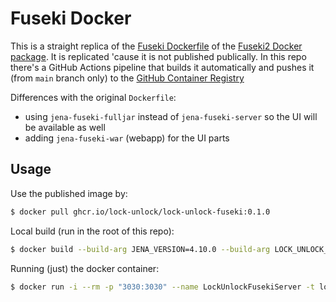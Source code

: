 # Fuseki Docker

This is a straight replica of the [Fuseki
Dockerfile](https://github.com/apache/jena/blob/main/jena-fuseki2/jena-fuseki-docker/Dockerfile) of
the [Fuseki2 Docker package](https://jena.apache.org/documentation/fuseki2/fuseki-docker.html). It
is replicated 'cause it is not published publically. In this repo there's a GitHub Actions pipeline
that builds it automatically and pushes it (from `main` branch only) to the [GitHub Container
Registry](https://docs.github.com/en/packages/working-with-a-github-packages-registry/working-with-the-container-registry)

Differences with the original `Dockerfile`:

- using `jena-fuseki-fulljar` instead of `jena-fuseki-server` so the UI will be available as well
- adding `jena-fuseki-war` (webapp) for the UI parts

## Usage

Use the published image by:

```bash
$ docker pull ghcr.io/lock-unlock/lock-unlock-fuseki:0.1.0
```

Local build (run in the root of this repo):

```bash
$ docker build --build-arg JENA_VERSION=4.10.0 --build-arg LOCK_UNLOCK_VERSION=0.1.0 -t lock-unlock/lock-unlock-fuseki:0.1.0 -f fuseki-docker/Dockerfile .
```

Running (just) the docker container:

```bash
$ docker run -i --rm -p "3030:3030" --name LockUnlockFusekiServer -t lock-unlock/lock-unlock-fuseki:0.1.0 --mem /ds
```